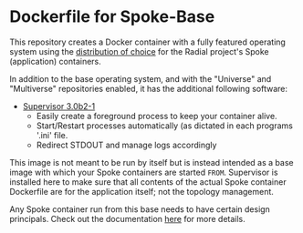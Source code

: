 # Dockerfile for Spoke-Base

This repository creates a Docker container with a fully featured operating
system using the [distribution of choice](https://github.com/radial/core-distro)
for the Radial project's Spoke (application) containers.

In addition to the base operating system, and with the "Universe" and
"Multiverse" repositories enabled, it has the additional following software:

* [Supervisor 3.0b2-1](http://supervisord.org)
    * Easily create a foreground process to keep your container alive.
    * Start/Restart processes automatically (as dictated in each programs '.ini'
      file.
    * Redirect STDOUT and manage logs accordingly

This image is not meant to be run by itself but is instead intended as a base
image with which your Spoke containers are started `FROM`. Supervisor is
installed here to make sure that all contents of the actual Spoke container
Dockerfile are for the application itself; not the topology management.

Any Spoke container run from this base needs to have certain design principals.
Check out the documentation [here](https://github.com/radial/docs) for more
details.
